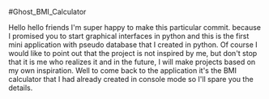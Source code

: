 #Ghost_BMI_Calculator

Hello hello friends I'm super happy to make this particular commit. because I promised you to start graphical interfaces in python and this is the first mini application with pseudo database that I created in python. Of course I would like to point out that the project is not inspired by me, but don't stop that it is me who realizes it and in the future, I will make projects based on my own inspiration.
Well to come back to the application it's the BMI calculator that I had already created in console mode so I'll spare you the details.